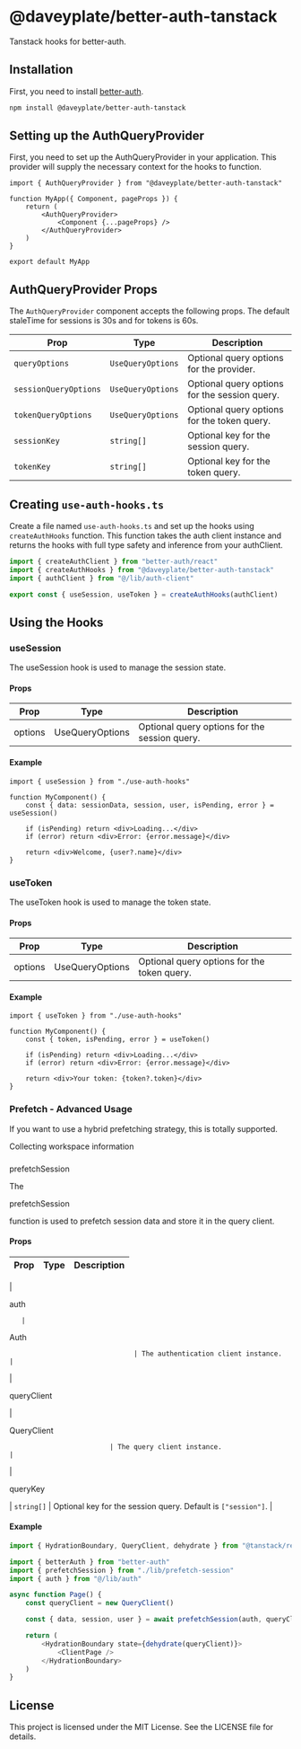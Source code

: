 # @daveyplate/better-auth-tanstack

Tanstack hooks for better-auth.

## Installation

First, you need to install [better-auth](https://better-auth.com).


```sh
npm install @daveyplate/better-auth-tanstack
```

## Setting up the AuthQueryProvider

First, you need to set up the AuthQueryProvider in your application. This provider will supply the necessary context for the hooks to function.

```tsx
import { AuthQueryProvider } from "@daveyplate/better-auth-tanstack"

function MyApp({ Component, pageProps }) {
    return (
        <AuthQueryProvider>
            <Component {...pageProps} />
        </AuthQueryProvider>
    )
}

export default MyApp
```

## AuthQueryProvider Props

The `AuthQueryProvider` component accepts the following props. The default staleTime for sessions is 30s and for tokens is 60s.

| Prop                  | Type                                                                 | Description                                                                 |
|-----------------------|----------------------------------------------------------------------|-----------------------------------------------------------------------------|
| `queryOptions`        | `UseQueryOptions`                           | Optional query options for the provider.                                    |
| `sessionQueryOptions` | `UseQueryOptions`                           | Optional query options for the session query.                               |
| `tokenQueryOptions`   | `UseQueryOptions`                           | Optional query options for the token query.                                 |
| `sessionKey`          | `string[]`                                                           | Optional key for the session query.                                         |
| `tokenKey`            | `string[]`                                                           | Optional key for the token query.                                           |


## Creating `use-auth-hooks.ts`

Create a file named `use-auth-hooks.ts` and set up the hooks using `createAuthHooks` function. This function takes the auth client instance and returns the hooks with full type safety and inference from your authClient.

```ts
import { createAuthClient } from "better-auth/react"
import { createAuthHooks } from "@daveyplate/better-auth-tanstack"
import { authClient } from "@/lib/auth-client"

export const { useSession, useToken } = createAuthHooks(authClient)
```

## Using the Hooks

### useSession

The useSession hook is used to manage the session state.

#### Props

| Prop      | Type                                                                 | Description                                  |
|-----------|----------------------------------------------------------------------|----------------------------------------------|
| options   | UseQueryOptions | Optional query options for the session query.|

#### Example

```tsx
import { useSession } from "./use-auth-hooks"

function MyComponent() {
    const { data: sessionData, session, user, isPending, error } = useSession()

    if (isPending) return <div>Loading...</div>
    if (error) return <div>Error: {error.message}</div>

    return <div>Welcome, {user?.name}</div>
}
```

### useToken

The useToken hook is used to manage the token state.

#### Props

| Prop      | Type                                                                 | Description                                  |
|-----------|----------------------------------------------------------------------|----------------------------------------------|
| options   | UseQueryOptions | Optional query options for the token query.  |

#### Example

```tsx
import { useToken } from "./use-auth-hooks"

function MyComponent() {
    const { token, isPending, error } = useToken()

    if (isPending) return <div>Loading...</div>
    if (error) return <div>Error: {error.message}</div>

    return <div>Your token: {token?.token}</div>
}
```

### Prefetch - Advanced Usage
If you want to use a hybrid prefetching strategy, this is totally supported.

Collecting workspace information

### 

prefetchSession



The 

prefetchSession

 function is used to prefetch session data and store it in the query client.

#### Props

| Prop         | Type                                      | Description                                      |
|--------------|-------------------------------------------|--------------------------------------------------|
| 

auth

       | 

Auth

                                   | The authentication client instance.              |
| 

queryClient

| 

QueryClient

                             | The query client instance.                       |
| 

queryKey

   | `string[]`                                | Optional key for the session query. Default is `["session"]`. |

#### Example

```ts
import { HydrationBoundary, QueryClient, dehydrate } from "@tanstack/react-query"

import { betterAuth } from "better-auth"
import { prefetchSession } from "./lib/prefetch-session"
import { auth } from "@/lib/auth"

async function Page() {
    const queryClient = new QueryClient()

    const { data, session, user } = await prefetchSession(auth, queryClient)

    return (
        <HydrationBoundary state={dehydrate(queryClient)}>
            <ClientPage />
        </HydrationBoundary>
    )
}
```

## License

This project is licensed under the MIT License. See the LICENSE file for details.
```